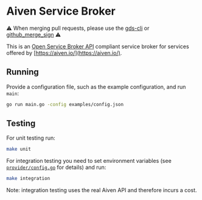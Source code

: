 # Aiven Service Broker

⚠️
When merging pull requests,
please use the [gds-cli](https://github.com/alphagov/gds-cli)
or [github_merge_sign](https://rubygems.org/gems/github_merge_sign)
⚠️

This is an [Open Service Broker API](https://www.openservicebrokerapi.org/) compliant service broker for services offered by [https://aiven.io/](https://aiven.io/).

## Running

Provide a configuration file, such as the example configuration, and run `main`:

```bash
go run main.go -config examples/config.json
```

## Testing

For unit testing run:

```bash
make unit
```

For integration testing you need to set environment variables (see [`provider/config.go`](https://github.com/alphagov/paas-aiven-broker/blob/8de53e8afb047edf47b8d5bf17b4105dc1507dc6/provider/config.go#L70-L90) for details) and run:

```bash
make integration
```

Note: integration testing uses the real Aiven API and therefore incurs a cost.

<!-- 2020-12-07[T]11:00:00 -->
